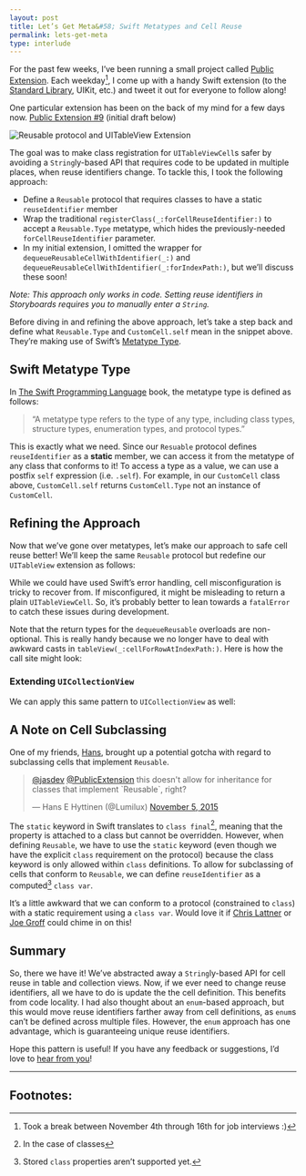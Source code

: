 ```yaml
---
layout: post
title: Let’s Get Meta&#58; Swift Metatypes and Cell Reuse
permalink: lets-get-meta
type: interlude
---
```


For the past few weeks, I’ve been running a small project called [Public Extension](https://twitter.com/publicextension). Each weekday[^1], I come up with a handy Swift extension (to the [Standard Library](http://swiftdoc.org), UIKit, etc.) and tweet it out for everyone to follow along!

One particular extension has been on the back of my mind for a few days now. [Public Extension #9](https://twitter.com/PublicExtension/status/656489984485146624) (initial draft below)

![Reusable protocol and UITableView Extension](http://i.imgur.com/ow2GPZp.png)

The goal was to make class registration for `UITableViewCell`s safer by avoiding a `String`ly-based API that requires code to be updated in multiple places, when reuse identifiers change. To tackle this, I took the following approach:

- Define a `Reusable` protocol that requires classes to have a static `reuseIdentifier` member
- Wrap the traditional `registerClass(_:forCellReuseIdentifier:)` to accept a `Reusable.Type` metatype, which hides the previously-needed `forCellReuseIdentifier` parameter.
- In my initial extension, I omitted the wrapper for `dequeueReusableCellWithIdentifier(_:)` and `dequeueReusableCellWithIdentifier(_:forIndexPath:)`, but we’ll discuss these soon!

*Note: This approach only works in code. Setting reuse identifiers in Storyboards requires you to manually enter a `String`.*

Before diving in and refining the above approach, let’s take a step back and define what `Reusable.Type` and `CustomCell.self` mean in the snippet above. They’re making use of Swift’s [Metatype Type](https://developer.apple.com/library/ios/documentation/Swift/Conceptual/Swift_Programming_Language/Types.html#//apple_ref/doc/uid/TP40014097-CH31-ID455).

## Swift Metatype Type

In [The Swift Programming Language](https://itunes.apple.com/us/book/swift-programming-language/id881256329?mt=11) book, the metatype type is defined as follows:

> “A metatype type refers to the type of any type, including class types, structure types, enumeration types, and protocol types.”

This is exactly what we need. Since our `Resuable` protocol defines `reuseIdentifier` as a **static** member, we can access it from the metatype of any class that conforms to it! To access a type as a value, we can use a postfix `self` expression (i.e. `.self`). For example, in our `CustomCell` class above, `CustomCell.self` returns `CustomCell.Type` not an instance of `CustomCell`.

## Refining the Approach

Now that we’ve gone over metatypes, let’s make our approach to safe cell reuse better! We’ll keep the same `Reusable` protocol but redefine our `UITableView` extension as follows:

<script src="https://gist.github.com/Jasdev/efe1feb9179fa1f8dd04.js?file=UITableView%2BReusable.swift"></script>

While we could have used Swift’s error handling, cell misconfiguration is tricky to recover from. If misconfigured, it might be misleading to return a plain `UITableViewCell`. So, it’s probably better to lean towards a `fatalError` to catch these issues during development.

Note that the return types for the `dequeueReusable` overloads are non-optional. This is really handy because we no longer have to deal with awkward casts in `tableView(_:cellForRowAtIndexPath:)`. Here is how the call site might look:

<script src="https://gist.github.com/Jasdev/efe1feb9179fa1f8dd04.js?file=SampleTableViewController.swift"></script>

### Extending `UICollectionView`

We can apply this same pattern to `UICollectionView` as well:

<script src="https://gist.github.com/Jasdev/efe1feb9179fa1f8dd04.js?file=UICollectionView%2BReusable.swift"></script>

## A Note on Cell Subclassing

One of my friends, [Hans](https://twitter.com/Lumilux), brought up a potential gotcha with regard to subclassing cells that implement `Reusable`.

<blockquote class="twitter-tweet" data-conversation="none" lang="en"><p lang="en" dir="ltr"><a href="https://twitter.com/jasdev">@jasdev</a> <a href="https://twitter.com/PublicExtension">@PublicExtension</a> this doesn&#39;t allow for inheritance for classes that implement `Reusable`, right?</p>&mdash; Hans E Hyttinen (@Lumilux) <a href="https://twitter.com/Lumilux/status/662411481842065408">November 5, 2015</a></blockquote> <script async src="//platform.twitter.com/widgets.js" charset="utf-8"></script>

The `static` keyword in Swift translates to `class final`[^2], meaning that the property is attached to a class but cannot be overridden. However, when defining `Reusable`, we have to use the `static` keyword (even though we have the explicit `class` requirement on the protocol) because the class keyword is only allowed within `class` definitions. To allow for subclassing of cells that conform to `Reusable`, we can define `reuseIdentifier` as a computed[^3] `class var`.

<script src="https://gist.github.com/Jasdev/efe1feb9179fa1f8dd04.js?file=CustomCell.swift"></script>

It’s a little awkward that we can conform to a protocol (constrained to `class`) with a static requirement using a `class var`. Would love it if [Chris Lattner](https://twitter.com/clattner_llvm) or [Joe Groff](https://twitter.com/jckarter) could chime in on this!

## Summary

So, there we have it! We’ve abstracted away a `String`ly-based API for cell reuse in table and collection views. Now, if we ever need to change reuse identifiers, all we have to do is update the the cell definition. This benefits from code locality. I had also thought about an `enum`-based approach, but this would move reuse identifiers farther away from cell definitions, as `enum`s can’t be defined across multiple files. However, the `enum` approach has one advantage, which is guaranteeing unique reuse identifiers.

Hope this pattern is useful! If you have any feedback or suggestions, I’d love to [hear from you](https://twitter.com/jasdev)!

---

## Footnotes:

[^1]: Took a break between November 4th through 16th for job interviews :)

[^2]: In the case of classes

[^3]: Stored `class` properties aren’t supported yet.
